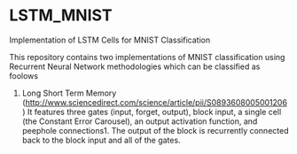 # LSTM_MNIST
Implementation of LSTM Cells for MNIST Classification


This repository contains two implementations of MNIST classification using Recurrent Neural Network methodologies which can be classified as foolows
1. Long Short Term Memory (http://www.sciencedirect.com/science/article/pii/S0893608005001206)
It features three gates (input, forget, output), block
input, a single cell (the Constant Error Carousel), an output
activation function, and peephole connections1. The output of
the block is recurrently connected back to the block input and
all of the gates.


